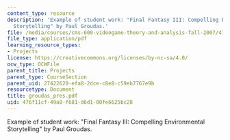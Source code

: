 ```yaml
---
content_type: resource
description: 'Example of student work: "Final Fantasy III: Compelling Environmental
  Storytelling" by Paul Groudas.'
file: /media/courses/cms-600-videogame-theory-and-analysis-fall-2007/476f11cf49a8f681d6d100fe6625bc28_groudas_pres.pdf
file_type: application/pdf
learning_resource_types:
- Projects
license: https://creativecommons.org/licenses/by-nc-sa/4.0/
ocw_type: OCWFile
parent_title: Projects
parent_type: CourseSection
parent_uid: 27422620-efa8-2dce-c8e8-c59eb7767e9b
resourcetype: Document
title: groudas_pres.pdf
uid: 476f11cf-49a8-f681-d6d1-00fe6625bc28
---
```

Example of student work: "Final Fantasy III: Compelling Environmental Storytelling" by Paul Groudas.